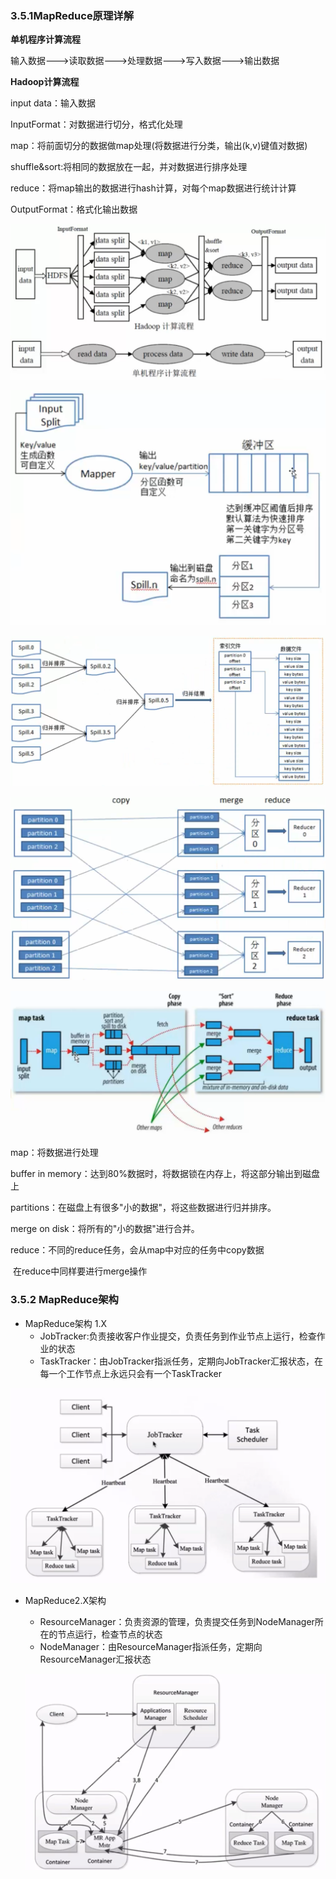 ### 3.5.1MapReduce原理详解

**单机程序计算流程**

输入数据--->读取数据--->处理数据--->写入数据--->输出数据

**Hadoop计算流程**

input data：输入数据

InputFormat：对数据进行切分，格式化处理

map：将前面切分的数据做map处理(将数据进行分类，输出(k,v)键值对数据)

shuffle&sort:将相同的数据放在一起，并对数据进行排序处理

reduce：将map输出的数据进行hash计算，对每个map数据进行统计计算

OutputFormat：格式化输出数据

![](./img/mp3.png)

![](./img/mp4.png)

![](./img/mp5.png)

![](./img/mp6.png)

![](./img/mp1.png)

map：将数据进行处理

buffer in memory：达到80%数据时，将数据锁在内存上，将这部分输出到磁盘上

partitions：在磁盘上有很多"小的数据"，将这些数据进行归并排序。

merge on disk：将所有的"小的数据"进行合并。

reduce：不同的reduce任务，会从map中对应的任务中copy数据

​		在reduce中同样要进行merge操作

### 3.5.2 MapReduce架构

- MapReduce架构 1.X
  - JobTracker:负责接收客户作业提交，负责任务到作业节点上运行，检查作业的状态
  - TaskTracker：由JobTracker指派任务，定期向JobTracker汇报状态，在每一个工作节点上永远只会有一个TaskTracker

![](./img/image-MapReduce4.png)

- MapReduce2.X架构

  - ResourceManager：负责资源的管理，负责提交任务到NodeManager所在的节点运行，检查节点的状态
  - NodeManager：由ResourceManager指派任务，定期向ResourceManager汇报状态

  ![](./img/image-MapReduce5.png)